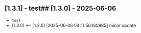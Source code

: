 ## [1.3.1] - test## [1.3.0] - 2025-06-06

-  `test`
- [1.3.0] <-- [1.2.0] [2025-06-06 04:11:56.180985] minor update
